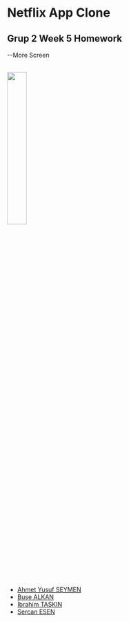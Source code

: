 # Netflix App Clone

## Grup 2 Week 5 Homework
--More Screen<br>
<br>

<img src ="https://user-images.githubusercontent.com/55987416/191971612-e6e41f32-2e16-4f1b-a1a1-93bb41b78755.jpg" width = "30%" height = "30%"/>

<ul>
<li><a href="https://github.com/AhmetYusufSEYMEN">Ahmet Yusuf SEYMEN</a></li>
<li><a href="https://github.com/busealkan">Buse ALKAN</a></li>
<li><a href="https://github.com/itaskinn">İbrahim TAŞKIN</a></li>
<li><a href="https://github.com/sercan-esen">Sercan ESEN</a></li>
</ul>
